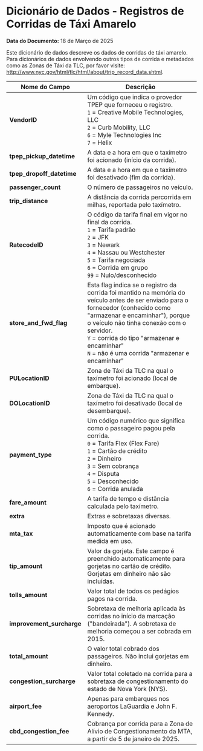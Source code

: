 # Dicionário de Dados - Registros de Corridas de Táxi Amarelo

**Data do Documento:** 18 de Março de 2025

Este dicionário de dados descreve os dados de corridas de táxi amarelo. Para dicionários de dados envolvendo outros tipos de corrida e metadados como as Zonas de Táxi da TLC, por favor visite: http://www.nyc.gov/html/tlc/html/about/trip_record_data.shtml.

| Nome do Campo | Descrição |
| --- | --- |
| **VendorID** | Um código que indica o provedor TPEP que forneceu o registro. <br> `1` = Creative Mobile Technologies, LLC <br> `2` = Curb Mobility, LLC <br> `6` = Myle Technologies Inc <br> `7` = Helix |
| **tpep_pickup_datetime** | A data e a hora em que o taxímetro foi acionado (início da corrida). |
| **tpep_dropoff_datetime** | A data e a hora em que o taxímetro foi desativado (fim da corrida). |
| **passenger_count** | O número de passageiros no veículo. |
| **trip_distance** | A distância da corrida percorrida em milhas, reportada pelo taxímetro. |
| **RatecodeID** | O código da tarifa final em vigor no final da corrida. <br> `1` = Tarifa padrão <br> `2` = JFK <br> `3` = Newark <br> `4` = Nassau ou Westchester <br> `5` = Tarifa negociada <br> `6` = Corrida em grupo <br> `99` = Nulo/desconhecido |
| **store_and_fwd_flag** | Esta flag indica se o registro da corrida foi mantido na memória do veículo antes de ser enviado para o fornecedor (conhecido como "armazenar e encaminhar"), porque o veículo não tinha conexão com o servidor. <br> `Y` = corrida do tipo "armazenar e encaminhar" <br> `N` = não é uma corrida "armazenar e encaminhar" |
| **PULocationID** | Zona de Táxi da TLC na qual o taxímetro foi acionado (local de embarque). |
| **DOLocationID** | Zona de Táxi da TLC na qual o taxímetro foi desativado (local de desembarque). |
| **payment_type** | Um código numérico que significa como o passageiro pagou pela corrida. <br> `0` = Tarifa Flex (Flex Fare) <br> `1` = Cartão de crédito <br> `2` = Dinheiro <br> `3` = Sem cobrança <br> `4` = Disputa <br> `5` = Desconhecido <br> `6` = Corrida anulada |
| **fare_amount** | A tarifa de tempo e distância calculada pelo taxímetro. |
| **extra** | Extras e sobretaxas diversas. |
| **mta_tax** | Imposto que é acionado automaticamente com base na tarifa medida em uso. |
| **tip_amount** | Valor da gorjeta. Este campo é preenchido automaticamente para gorjetas no cartão de crédito. Gorjetas em dinheiro não são incluídas. |
| **tolls_amount** | Valor total de todos os pedágios pagos na corrida. |
| **improvement_surcharge** | Sobretaxa de melhoria aplicada às corridas no início da marcação ("bandeirada"). A sobretaxa de melhoria começou a ser cobrada em 2015. |
| **total_amount** | O valor total cobrado dos passageiros. Não inclui gorjetas em dinheiro. |
| **congestion_surcharge** | Valor total coletado na corrida para a sobretaxa de congestionamento do estado de Nova York (NYS). |
| **airport_fee** | Apenas para embarques nos aeroportos LaGuardia e John F. Kennedy. |
| **cbd_congestion_fee** | Cobrança por corrida para a Zona de Alívio de Congestionamento da MTA, a partir de 5 de janeiro de 2025. |